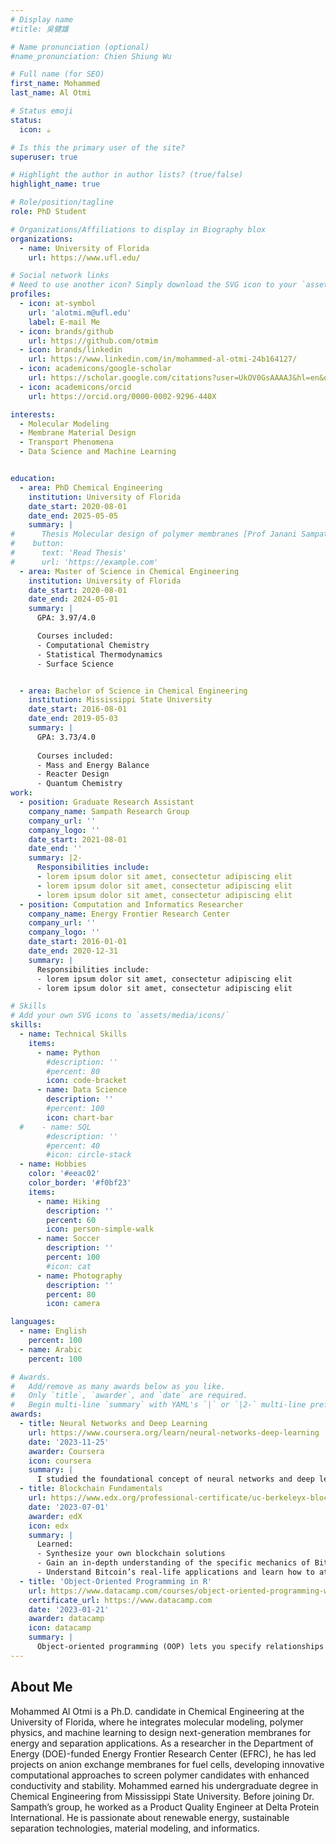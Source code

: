 ```yaml
---
# Display name
#title: 吳健雄

# Name pronunciation (optional)
#name_pronunciation: Chien Shiung Wu

# Full name (for SEO)
first_name: Mohammed
last_name: Al Otmi

# Status emoji
status:
  icon: ☕️

# Is this the primary user of the site?
superuser: true

# Highlight the author in author lists? (true/false)
highlight_name: true

# Role/position/tagline
role: PhD Student

# Organizations/Affiliations to display in Biography blox
organizations:
  - name: University of Florida
    url: https://www.ufl.edu/

# Social network links
# Need to use another icon? Simply download the SVG icon to your `assets/media/icons/` folder.
profiles:
  - icon: at-symbol
    url: 'alotmi.m@ufl.edu'
    label: E-mail Me
  - icon: brands/github
    url: https://github.com/otmim
  - icon: brands/linkedin
    url: https://www.linkedin.com/in/mohammed-al-otmi-24b164127/
  - icon: academicons/google-scholar
    url: https://scholar.google.com/citations?user=UkOV0GsAAAAJ&hl=en&oi=ao
  - icon: academicons/orcid
    url: https://orcid.org/0000-0002-9296-440X

interests:
  - Molecular Modeling
  - Membrane Material Design
  - Transport Phenomena
  - Data Science and Machine Learning


education:
  - area: PhD Chemical Engineering
    institution: University of Florida
    date_start: 2020-08-01
    date_end: 2025-05-05
    summary: |
#      Thesis Molecular design of polymer membranes [Prof Janani Sampath ]. 
#    button:
#      text: 'Read Thesis'
#      url: 'https://example.com'
  - area: Master of Science in Chemical Engineering
    institution: University of Florida
    date_start: 2020-08-01
    date_end: 2024-05-01
    summary: |
      GPA: 3.97/4.0

      Courses included:
      - Computational Chemistry
      - Statistical Thermodynamics
      - Surface Science


  - area: Bachelor of Science in Chemical Engineering
    institution: Mississippi State University
    date_start: 2016-08-01
    date_end: 2019-05-03
    summary: |
      GPA: 3.73/4.0
      
      Courses included:
      - Mass and Energy Balance
      - Reacter Design
      - Quantum Chemistry
work:
  - position: Graduate Research Assistant
    company_name: Sampath Research Group
    company_url: ''
    company_logo: ''
    date_start: 2021-08-01
    date_end: ''
    summary: |2-
      Responsibilities include:
      - lorem ipsum dolor sit amet, consectetur adipiscing elit
      - lorem ipsum dolor sit amet, consectetur adipiscing elit
      - lorem ipsum dolor sit amet, consectetur adipiscing elit
  - position: Computation and Informatics Researcher
    company_name: Energy Frontier Research Center
    company_url: ''
    company_logo: ''
    date_start: 2016-01-01
    date_end: 2020-12-31
    summary: |
      Responsibilities include:
      - lorem ipsum dolor sit amet, consectetur adipiscing elit
      - lorem ipsum dolor sit amet, consectetur adipiscing elit

# Skills
# Add your own SVG icons to `assets/media/icons/`
skills:
  - name: Technical Skills
    items:
      - name: Python
        #description: ''
        #percent: 80
        icon: code-bracket
      - name: Data Science
        description: ''
        #percent: 100
        icon: chart-bar
  #    - name: SQL
        #description: ''
        #percent: 40
        #icon: circle-stack
  - name: Hobbies
    color: '#eeac02'
    color_border: '#f0bf23'
    items:
      - name: Hiking
        description: ''
        percent: 60
        icon: person-simple-walk
      - name: Soccer
        description: ''
        percent: 100
        #icon: cat
      - name: Photography
        description: ''
        percent: 80
        icon: camera

languages:
  - name: English
    percent: 100
  - name: Arabic
    percent: 100

# Awards.
#   Add/remove as many awards below as you like.
#   Only `title`, `awarder`, and `date` are required.
#   Begin multi-line `summary` with YAML's `|` or `|2-` multi-line prefix and indent 2 spaces below.
awards:
  - title: Neural Networks and Deep Learning
    url: https://www.coursera.org/learn/neural-networks-deep-learning
    date: '2023-11-25'
    awarder: Coursera
    icon: coursera
    summary: |
      I studied the foundational concept of neural networks and deep learning. By the end, I was familiar with the significant technological trends driving the rise of deep learning; build, train, and apply fully connected deep neural networks; implement efficient (vectorized) neural networks; identify key parameters in a neural network’s architecture; and apply deep learning to your own applications.
  - title: Blockchain Fundamentals
    url: https://www.edx.org/professional-certificate/uc-berkeleyx-blockchain-fundamentals
    date: '2023-07-01'
    awarder: edX
    icon: edx
    summary: |
      Learned:
      - Synthesize your own blockchain solutions
      - Gain an in-depth understanding of the specific mechanics of Bitcoin
      - Understand Bitcoin’s real-life applications and learn how to attack and destroy Bitcoin, Ethereum, smart contracts and Dapps, and alternatives to Bitcoin’s Proof-of-Work consensus algorithm
  - title: 'Object-Oriented Programming in R'
    url: https://www.datacamp.com/courses/object-oriented-programming-with-s3-and-r6-in-r
    certificate_url: https://www.datacamp.com
    date: '2023-01-21'
    awarder: datacamp
    icon: datacamp
    summary: |
      Object-oriented programming (OOP) lets you specify relationships between functions and the objects that they can act on, helping you manage complexity in your code. This is an intermediate level course, providing an introduction to OOP, using the S3 and R6 systems. S3 is a great day-to-day R programming tool that simplifies some of the functions that you write. R6 is especially useful for industry-specific analyses, working with web APIs, and building GUIs.
---
```


## About Me

Mohammed Al Otmi is a Ph.D. candidate in Chemical Engineering at the University of Florida, where he integrates molecular modeling, polymer physics, and machine learning to design next-generation membranes for energy and separation applications. As a researcher in the Department of Energy (DOE)-funded Energy Frontier Research Center (EFRC), he has led projects on anion exchange membranes for fuel cells, developing innovative computational approaches to screen polymer candidates with enhanced conductivity and stability. Mohammed earned his undergraduate degree in Chemical Engineering from Mississippi State University. Before joining Dr. Sampath’s group, he worked as a Product Quality Engineer at Delta Protein International. He is passionate about renewable energy, sustainable separation technologies, material modeling, and informatics.
